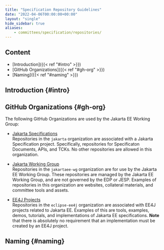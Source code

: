 ```yaml
---
title: "Specification Repository Guidelines"
date: "2022-04-06T00:00:00+00:00"
layout: "single"
hide_sidebar: true
aliases:
    - committees/specification/repositories/
---
```


## Content

- [Introduction]({{< ref "#intro" >}})
- [GitHub Organizations]({{< ref "#gh-org" >}})
- [Naming]({{< ref "#naming" >}})

## Introduction {#intro}

## GitHub Organizations {#gh-org}

The following GitHub Organizations are used by the Jakarta EE Working Group:

- [Jakarta Specifications](https://github.com/jakartaee/) \
Repositories in the `jakarta` organization are associated with a Jakarta Specification project.
Specifically, repositories for Specificaton Documents, APIs, and TCKs.
No other repositories are allowed in this organization.

- [Jakarta Working Group](https://github.com/jakartaee-wg/) \
Repositories in the `jakartaee-wg` organization are for use by the Jakarta EE Working Group.
These repositories are managed by the Jakarta EE Working Group, and are not governed by the EDP or JESP.
Examples of repositories in this organization are websites, collateral materials, and committee tools and assets.

- [EE4J Projects](https://github.com/eclipse-ee4j/) \
Repositories in the `eclipse-ee4j` organization are associated with EE4J projects related to Jakarta EE.
Examples of this are tools, examples, demos, tutorials, and implementations of Jakarta EE specifications.
**Note** that there is absolutely no requirement that an implementation must be created by an EE4J project.

## Naming {#naming}



